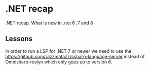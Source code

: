 # .NET recap

.NET recap. What is new in .net 6 ,7 and 8

## Lessons

In order to run a LSP for .NET 7 or newer we need to use the https://github.com/razzmatazz/csharp-language-server instead of Omnisharp-roslyn which only goes up to version 6.
